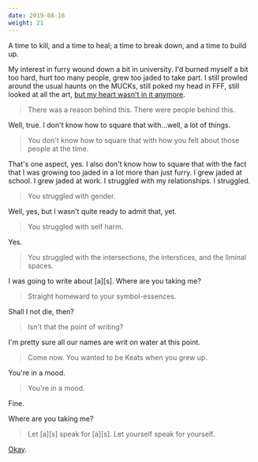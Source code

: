```yaml
---
date: 2019-08-16
weight: 21
---
```


A time to kill, and a time to heal; a time to break down, and a time to build up.

My interest in furry wound down a bit in university. I'd burned myself a bit too hard, hurt too many people, grew too jaded to take part. I still prowled around the usual haunts on the MUCKs, still poked my head in FFF, still looked at all the art, [but my heart wasn't in it anymore](https://adjectivespecies.com/2012/03/21/makyos-kaddish/).

> There was a reason behind this. There were people behind this.

Well, true. I don't know how to square that with...well, a lot of things.

> You don't know how to square that with how you felt about those people at the time.

That's one aspect, yes. I also don't know how to square that with the fact that I was growing too jaded in a lot more than just furry. I grew jaded at school. I grew jaded at work. I struggled with my relationships. I struggled.

> You struggled with gender.

Well, yes, but I wasn't quite ready to admit that, yet.

> You struggled with self harm.

Yes.

> You struggled with the intersections, the interstices, and the liminal spaces.

I was going to write about [a][s]. Where are you taking me?

> Straight homeward to your symbol-essences.

Shall I not die, then?

> Isn't that the point of writing?

I'm pretty sure all our names are writ on water at this point.

> Come now. You wanted to be Keats when you grew up.

You're in a mood.

> You're in a mood.

Fine.

Where are you taking me?

> Let [a][s] speak for [a][s]. Let yourself speak for yourself.

<a class="pulse" href="/margaras">Okay</a>.
